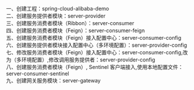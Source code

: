 一、创建工程：spring-cloud-alibaba-demo  
二、创建服务提供者模块：server-provider  
三、创建服务消费者模块（Ribbon）：server-consumer  
四、创建服务消费者模块（Feign）：server-consumer-feign  
五、创建服务消费者模块（Feign）接入配置中心：server-consumer-config  
六、创建服务提供者模块接入配置中心（多环境配置）：server-provider-config  
七、修改服务消费者模块（Feign）接入配置中心：server-consumer-config,改为（多环境配置）,修改调用服务提供者：server-provider-config  
八、创建服务消费者模块（Feign）, Sentinel 客户端接入,使用本地配置文件：server-consumer-sentinel  
九、创建网关服务模块：server-gateway  